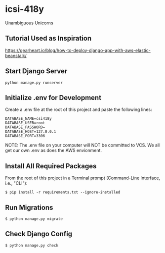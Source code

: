 # icsi-418y
Unambiguous Unicorns

## Tutorial Used as Inspiration

https://gearheart.io/blog/how-to-deploy-django-app-with-aws-elastic-beanstalk/

## Start Django Server

`python manage.py runserver`

## Initialize .env for Development

Create a .env file at the root of this project and paste the following lines:

```
DATABASE_NAME=csi418y
DATABASE_USER=root
DATABASE_PASSWORD=
DATABASE_HOST=127.0.0.1
DATABASE_PORT=3306
```

NOTE: The .env file on your computer will NOT be committed to VCS. We all get our own .env as does the AWS envionment.

## Install All Required Packages

From the root of this project in a Terminal prompt (Command-Line Interface, i.e., "CLI"):

```$ pip install -r requirements.txt --ignore-installed```


## Run Migrations

```$ python manage.py migrate```

## Check Django Config

```$ python manage.py check```